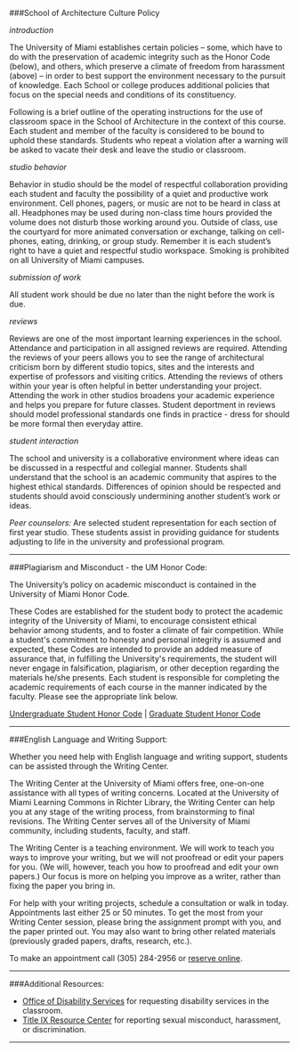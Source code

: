 ###School of Architecture Culture Policy

*introduction*  

The University of Miami establishes certain policies – some, which have to do with the preservation of academic integrity such as the Honor Code (below), and others, which preserve a climate of freedom from harassment (above) – in order to best support the environment necessary to the pursuit of knowledge. Each School or college produces additional policies that focus on the special needs and conditions of its constituency.  

Following is a brief outline of the operating instructions for the use of classroom space in the School of Architecture in the context of this course. Each student and member of the faculty is considered to be bound to uphold these standards. Students who repeat a violation after a warning will be asked to vacate their desk and leave the studio or classroom.  

*studio behavior*  

Behavior in studio should be the model of respectful collaboration providing each student and faculty the possibility of a quiet and productive work environment.  Cell phones, pagers, or music are not to be heard in class at all.  Headphones may be used during non-class time hours provided the volume does not disturb those working around you. Outside of class, use the courtyard for more animated conversation or exchange, talking on cell- phones, eating, drinking, or group study. Remember it is each student’s right to have a quiet and respectful studio workspace. Smoking is prohibited on all University of Miami campuses.  

*submission of work* 

All student work should be due no later than the night before the work is due.  

*reviews*  

Reviews are one of the most important learning experiences in the school. Attendance and participation in all assigned reviews are required. Attending the reviews of your peers allows you to see the range of architectural criticism born by different studio topics, sites and the interests and expertise of professors and visiting critics. Attending the reviews of others within your year is often helpful in better understanding your project. Attending the work in other studios broadens your academic experience and helps you prepare for future classes. Student deportment in reviews should model professional standards one finds in practice - dress for should be more formal then everyday attire.  

*student interaction*  

The school and university is a collaborative environment where ideas can be discussed in a respectful and collegial manner. Students shall understand that the school is an academic community that aspires to the highest ethical standards. Differences of opinion should be respected and students should avoid consciously undermining another student’s work or ideas.  

*Peer counselors:* Are selected student representation for each section of first year studio. These students assist in providing guidance for students adjusting to life in the university and professional program.

---

###Plagiarism and Misconduct - the UM Honor Code:  

The University’s policy on academic misconduct is contained in the University of Miami Honor Code.  

These Codes are established for the student body to protect the academic integrity of the University of Miami, to encourage consistent ethical behavior among students, and to foster a climate of fair competition. While a student's commitment to honesty and personal integrity is assumed and expected, these Codes are intended to provide an added measure of assurance that, in fulfilling the University's requirements, the student will never engage in falsification, plagiarism, or other deception regarding the materials he/she presents. Each student is responsible for completing the academic requirements of each course in the manner indicated by the faculty. Please see the appropriate link below.

[Undergraduate Student Honor Code](https://doso.studentaffairs.miami.edu/_assets/pdf/honor-council/undergrad_honorcode.pdf) | [Graduate Student Honor Code](https://doso.studentaffairs.miami.edu/_assets/pdf/honor-council/grad_honor_code.pdf)  

---

###English Language and Writing Support:  

Whether you need help with English language and writing support, students can  be assisted through the Writing Center.  

The Writing Center at the University of Miami offers free, one-on-one assistance with all types of writing concerns.  Located at the University of Miami Learning Commons in Richter Library, the Writing Center can help you at any stage of the writing process, from brainstorming to final revisions.  The Writing Center serves all of the University of Miami community, including students, faculty, and staff.  

The Writing Center is a teaching environment. We will work to teach you ways to improve your writing, but we will not proofread or edit your papers for you. (We will, however, teach you how to proofread and edit your own papers.) Our focus is more on helping you improve as a writer, rather than fixing the paper you bring in.  

For help with your writing projects, schedule a consultation or walk in today.  Appointments last either 25 or 50 minutes.  To get the most from your Writing Center session, please bring the assignment prompt with you, and the paper printed out. You may also want to bring other related materials (previously graded papers, drafts, research, etc.).  

To make an appointment call (305) 284-2956 or [reserve online](http://miami.mywconline.com/).

---

###Additional Resources:

-   [Office of Disability Services](https://camnercenter.miami.edu/disability-services/index.html) for requesting disability services in the classroom.
-   [Title IX Resource Center](https://titleix.miami.edu/index.html) for reporting sexual misconduct, harassment, or discrimination.

---
